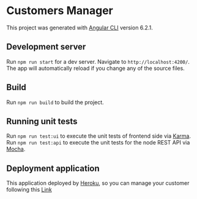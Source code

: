 # Customers Manager

This project was generated with [Angular CLI](https://github.com/angular/angular-cli) version 6.2.1.

## Development server

Run `npm run start` for a dev server. Navigate to `http://localhost:4200/`. The app will automatically reload if you change any of the source files.

## Build

Run `npm run build` to build the project. 

## Running unit tests

Run `npm run test:ui` to execute the unit tests of frontend side via [Karma](https://karma-runner.github.io). Run `npm run test:api` to execute the unit tests for the node REST API via [Mocha](https://mochajs.org).

## Deployment application

This application deployed by [Heroku](https://heroku.com), so you can manage your customer following this [Link](https://webtrekk-customer-app.herokuapp.com)


[](application.gif)

